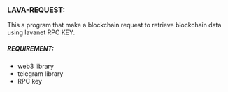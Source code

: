 ### LAVA-REQUEST:
This a program that make a blockchain request to retrieve blockchain data using lavanet RPC KEY.
##### REQUIREMENT:
- web3 library
- telegram library
- RPC key
  
